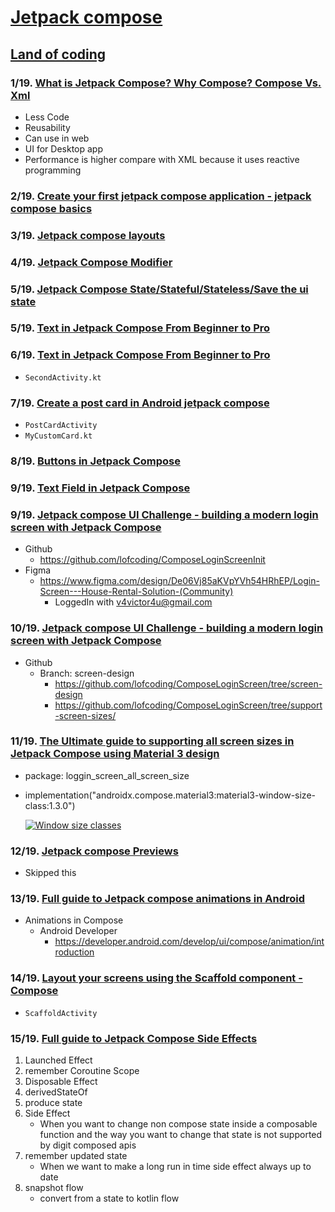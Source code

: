 # [Jetpack compose](https://www.youtube.com/playlist?list=PLzZEuVaFb9Ezi6LVAuEgzENCj8-032m_o)

## [Land of coding](https://www.youtube.com/@Landofcoding)

### 1/19. [What is Jetpack Compose? Why Compose? Compose Vs. Xml](https://youtu.be/k02U6T1qn_Y?si=qcID3cjO5Ok89c5S)
* Less Code
* Reusability
* Can use in web 
* UI for Desktop app
* Performance is higher compare with XML because it uses reactive programming


### 2/19. [Create your first jetpack compose application - jetpack compose basics](https://youtu.be/iEsa0M1-l6A?si=rKoSLqf_OKZ35E-K)


### 3/19. [Jetpack compose layouts](https://youtu.be/asxCEOl27Io?si=SODNTsZzXsSol7Yz)


### 4/19. [Jetpack Compose Modifier](https://youtu.be/vM0XhUOhnVI?si=K5EDJzXCFfWwKXeF)


### 5/19. [Jetpack Compose State/Stateful/Stateless/Save the ui state](https://youtu.be/zTTRV-_Ubkg?si=dXfDh7BQYIV7Xpa_)


### 5/19. [Text in Jetpack Compose From Beginner to Pro](https://youtu.be/mfNCRRY-uho?si=Z8sssB_69Jc2daB3)


### 6/19. [Text in Jetpack Compose From Beginner to Pro](https://youtu.be/mfNCRRY-uho?si=bUCRSRmJTMnR_6t9)

* `SecondActivity.kt`

### 7/19. [Create a post card in Android jetpack compose](https://youtu.be/KZGIouqkInY?si=d5o-fgmXu-AtdFKr)

* `PostCardActivity`
* `MyCustomCard.kt`

### 8/19. [Buttons in Jetpack Compose](https://youtu.be/Xx3s7YReM1M?si=rpBltzDq8JditwLB)

### 9/19. [Text Field in Jetpack Compose](https://youtu.be/4ksqf9B1lC4?si=lBO4To2gU_9wbrLB)


### 9/19. [Jetpack compose UI Challenge - building a modern login screen with Jetpack Compose](https://youtu.be/TCBAWdwupjU?si=j7ChB4JmhcutWLP5)


* Github
  * https://github.com/lofcoding/ComposeLoginScreenInit
* Figma
  * https://www.figma.com/design/De06Vj85aKVpYVh54HRhEP/Login-Screen---House-Rental-Solution-(Community)
    * LoggedIn with v4victor4u@gmail.com


### 10/19. [Jetpack compose UI Challenge - building a modern login screen with Jetpack Compose](https://youtu.be/TCBAWdwupjU?si=WYFbdPbqofMeY1l8)

* Github
  * Branch: screen-design
    * https://github.com/lofcoding/ComposeLoginScreen/tree/screen-design
    * https://github.com/lofcoding/ComposeLoginScreen/tree/support-screen-sizes/


### 11/19. [The Ultimate guide to supporting all screen sizes in Jetpack Compose using Material 3 design](https://youtu.be/Dj_X-RKL-c0?si=JVQVRiFbFOm3KonW)

* package: loggin_screen_all_screen_size
* implementation("androidx.compose.material3:material3-window-size-class:1.3.0")
  
  [![Window size classes](https://developer.android.com/static/develop/ui/compose/images/layouts/adaptive/window-size-classes/window_size_classes_width.png)](https://developer.android.com/develop/ui/compose/layouts/adaptive/window-size-classes)

### 12/19. [Jetpack compose Previews](https://youtu.be/EceFM3Ocv4Y?si=e68Gn3o6PogeFa77)
* Skipped this


### 13/19. [Full guide to Jetpack compose animations in Android](https://youtu.be/wLmVyXl4Now?si=CMkovKCKgzk4Yd0Q)
* Animations in Compose
  * Android Developer
    * https://developer.android.com/develop/ui/compose/animation/introduction


### 14/19. [Layout your screens using the Scaffold component - Compose](https://youtu.be/7SldQzpkO1o?si=YUdKwdAk_Gn4hC2E)

* `ScaffoldActivity`


### 15/19. [Full guide to Jetpack Compose Side Effects](https://youtu.be/mGpax3Y5B7E?si=Mx_TCIPgb-CPH5HY)

1. Launched Effect
2. remember Coroutine Scope
3. Disposable Effect
4. derivedStateOf
5. produce state
6. Side Effect
   * When you want to change non compose state inside a composable function and the way you want to change that state is not supported by digit composed apis
7. remember updated state
   * When we want to make a long run in time side effect always up to date
8. snapshot flow
   * convert from a state to kotlin flow